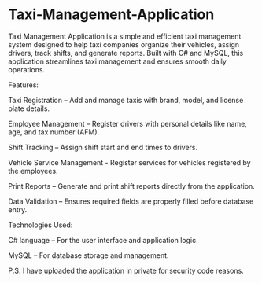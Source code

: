 # Taxi-Management-Application
Taxi Management Application is a simple and efficient taxi management system designed to help taxi companies organize their vehicles, assign drivers, track shifts, and generate reports. Built with C# and MySQL, this application streamlines taxi management and ensures smooth daily operations.

Features:

Taxi Registration – Add and manage taxis with brand, model, and license plate details.

Employee Management – Register drivers with personal details like name, age, and tax number (AFM).

Shift Tracking – Assign shift start and end times to drivers.

Vehicle Service Management - Register services for vehicles registered by the employees.

Print Reports – Generate and print shift reports directly from the application.

Data Validation – Ensures required fields are properly filled before database entry.


Technologies Used:

C# language – For the user interface and application logic.

MySQL – For database storage and management.

P.S.
I have uploaded the application in private for security code reasons.
